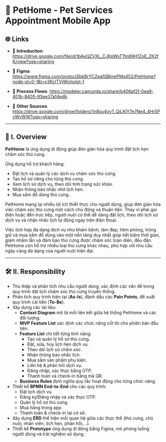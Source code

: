 # 🐾 PetHome - Pet Services Appointment Mobile App

## 🌐 Links

- 🔗 **Introduction**: https://drive.google.com/file/d/1bAeQZVXL_CJKpWsTTtn89H1ZoE_ZK2fK/view?usp=sharing
  
- 🎨 **Figma**: https://www.figma.com/proto/JSbkBrYCZea1QBmePMs452/PetHome?node-id=0-1&t=x3KcITVjWclnoIst-1
  
- 🔄 **Process Flows**: https://modeler.camunda.io/share/b406af2f-0ea9-401b-8405-93ee37a14edb
  
- 📁 **Other Sources**: https://drive.google.com/drive/folders/1n8pu4xyT_QiLKlY7e7Ne4_4Hr5PyWvWW?usp=sharing

---

## 📝 I. Overview

**PetHome** là ứng dụng di động giúp đơn giản hóa quy trình đặt lịch hẹn chăm sóc thú cưng.

Ứng dụng hỗ trợ khách hàng:
- Đặt lịch và quản lý các dịch vụ chăm sóc thú cưng.
- Tạo hồ sơ riêng cho từng thú cưng.
- Xem lịch sử dịch vụ, theo dõi tình trạng sức khỏe.
- Nhận thông báo nhắc nhở lịch hẹn.
- Mua sắm đồ dùng thú cưng.

PetHome mang lại nhiều lợi ích thiết thực cho người dùng, giúp đơn giản hóa việc chăm sóc thú cưng một cách chủ động và thuận tiện. Thay vì phải gọi điện hoặc đến trực tiếp, người nuôi có thể dễ dàng đặt lịch, theo dõi lịch sử dịch vụ và nhận nhắc lịch tự động ngay trên điện thoại.

Việc tích hợp đa dạng dịch vụ như khám bệnh, làm đẹp, tiêm phòng, trông giữ và mua sắm đồ dùng vào một nền tảng duy nhất giúp tiết kiệm thời gian, giảm nhầm lẫn và đảm bảo thú cưng được chăm sóc toàn diện, đều đặn. PetHome còn hỗ trợ nhiều loại thú cưng khác nhau, phù hợp với nhu cầu ngày càng đa dạng của người nuôi hiện đại.

---

## 🛠️ II. Responsibility

- Thu thập và phân tích nhu cầu người dùng, xác định các vấn đề trong quy trình đặt lịch chăm sóc thú cưng truyền thống.
- Phân tích quy trình hiện tại (**As-Is**), đánh dấu các **Pain Points**, đề xuất quy trình cải tiến (**To-Be**).
- Xây dựng các tài liệu:
  - **Context Diagram** mô tả mối liên kết giữa hệ thống PetHome và các đối tượng.
  - **MVP Feature List** xác định các chức năng cốt lõi cho phiên bản đầu tiên.
  - **Feature List** chi tiết từng tính năng:
    - Tạo và quản lý hồ sơ thú cưng.
    - Đặt, sửa, hủy lịch hẹn dịch vụ.
    - Theo dõi lịch sử chăm sóc.
    - Nhận thông báo nhắc lịch.
    - Mua sắm sản phẩm phụ kiện.
    - Liên hệ & phản hồi dịch vụ.
    - Đăng nhập, xác thực bằng OTP.
    - Thanh toán và check-in bằng mã QR.
  - **Business Rules** định nghĩa quy tắc hoạt động cho từng chức năng.
- Thiết kế **BPMN End-to-End** cho các quy trình:
  - Đặt lịch dịch vụ.
  - Đăng ký/Đăng nhập và xác thực OTP.
  - Quản lý hồ sơ thú cưng.
  - Mua hàng trong app.
  - Thanh toán & check-in tại cơ sở.
- Xây dựng **ERD** thể hiện mối quan hệ giữa các thực thể (thú cưng, chủ nuôi, nhân viên, lịch hẹn, phản hồi,...).
- Thiết kế **Prototype** ứng dụng di động bằng Figma, mô phỏng luồng người dùng và trải nghiệm sử dụng.
